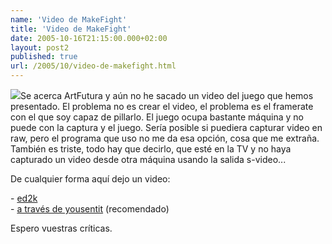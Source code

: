 ```yaml
---
name: 'Video de MakeFight'
title: 'Video de MakeFight'
date: 2005-10-16T21:15:00.000+02:00
layout: post2
published: true
url: /2005/10/video-de-makefight.html
---
```


[![](http://photos1.blogger.com/blogger/2315/213/320/3vs1.jpg)](http://photos1.blogger.com/blogger/2315/213/1600/3vs1.jpg)Se acerca ArtFutura y aún no he sacado un video del juego que hemos presentado. El problema no es crear el video, el problema es el framerate con el que soy capaz de pillarlo. El juego ocupa bastante máquina y no puede con la captura y el juego. Sería posible si puediera capturar video en raw, pero el programa que uso no me da esa opción, cosa que me extraña. También es triste, todo hay que decirlo, que esté en la TV y no haya capturado un video desde otra máquina usando la salida s-video...  
  
  
De cualquier forma aquí dejo un video:  
  
\- [ed2k](ed2k://|file|mf6_comp.avi|4763648|058BC67501CA771C87F9A53764FA4A78|h=AXHZQ4HF3NAAOCKTWMGESAQ2VWTI4ZRR|/)  
\- [a través de yousentit](http://s57.yousendit.com/d.aspx?id=3R6538IFA1Y6N1VWV3YSMVVP1N) (recomendado)  
  
Espero vuestras críticas.